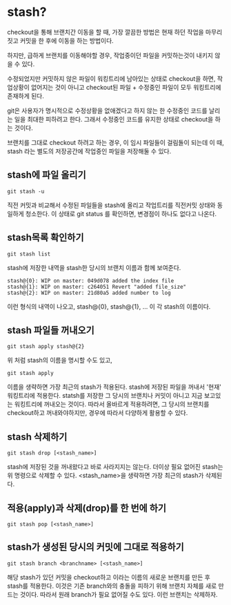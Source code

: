 stash?
====================
checkout을 통해 브랜치간 이동을 할 때, 가장 깔끔한 방법은 현재 하던 작업을 마무리짓고 커밋을 한 후에 이동을 하는 방법이다.

하지만, 급하게 브랜치를 이동해야할 경우, 작업중이던 파일을 커밋하는것이 내키지 않을 수 있다.

수정되었지만 커밋하지 않은 파일이 워킹트리에 남아있는 상태로 checkout을 하면, 작업상황이 없어지는 것이 아니고 checkout된 파일 + 수정중인 파일이 모두 워킹트리에 존재하게 된다.

git은 사용자가 명시적으로 수정상황을 없애겠다고 하지 않는 한 수정중인 코드를 날리는 일을 최대한 피하려고 한다. 그래서 수정중인 코드를 유지한 상태로 checkout을 하는 것이다.

브랜치를 그대로 checkout 하려고 하는 경우, 이 임시 파일들이 걸림돌이 되는데 이 때, stash 라는 별도의 저장공간에 작업중인 파일을 저장해둘 수 있다.

stash에 파일 올리기
-------------------
    git stash -u
직전 커밋과 비교해서 수정된 파일들을 stash에 올리고 작업트리를 직전커밋 상태와 동일하게 청소한다. 이 상태로 git status 를 확인하면, 변경점이 하나도 없다고 나온다.

stash목록 확인하기
-------------------
    git stash list
stash에 저장한 내역을 stash한 당시의 브랜치 이름과 함께 보여준다.

    stash@{0}: WIP on master: 049d078 added the index file
    stash@{1}: WIP on master: c264051 Revert "added file_size"
    stash@{2}: WIP on master: 21d80a5 added number to log
이런 형식의 내역이 나오고, stash@{0}, stash@{1}, ... 이 각 stash의 이름이다.

stash 파일들 꺼내오기
-------------------
    git stash apply stash@{2}
위 처럼 stash의 이름을 명시할 수도 있고,

    git stash apply
이름을 생략하면 가장 최근의 stash가 적용된다.
stash에 저장된 파일을 꺼내서 '현재' 워킹트리에 적용한다.
statsh를 저장한 그 당시의 브랜치나 커밋이 아니고 지금 보고있는 워킹트리에 꺼내오는 것이다. 따라서 올바르게 적용하려면, 그 당시의 브랜치를 checkout하고 꺼내와야하지만, 경우에 따라서 다양하게 활용할 수 있다.

stash 삭제하기
-------------------
    git stash drop [<stash_name>]
stash에 저장된 것을 꺼내왔다고 바로 사라지지는 않는다. 
더이상 필요 없어진 stash는 위 명령으로 삭제할 수 있다.
<stash_name>을 생략하면 가장 최근의 stash가 삭제된다.

적용(apply)과 삭제(drop)를 한 번에 하기
-------------------
    git stash pop [<stash_name>]

stash가 생성된 당시의 커밋에 그대로 적용하기
-------------------
    git stash branch <branchname> [<stash_name>]
해당 stash가 있던 커밋을 checkout하고 <branchname>이라는
이름의 새로운 브랜치를 만든 후 stash를 적용한다.
이것은 기존 branch와의 충돌을 피하기 위해 브랜치 자체를 새로 만드는 것이다.
따라서 원래 branch가 필요 없어질 수도 있다. 이런 브랜치는 삭제하자.
